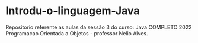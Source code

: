 # Introdu-o-linguagem-Java
Repositorio referente as aulas da sessão 3 do curso: Java COMPLETO 2022 Programacao Orientada a Objetos - professor Nelio Alves.

